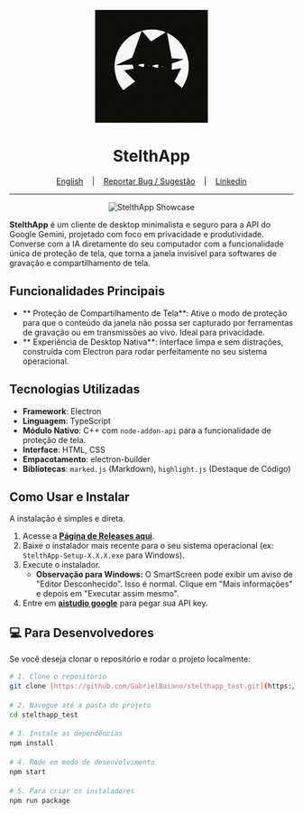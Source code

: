 <p align="center">
  <img src="/src/assets/icons/icon.jpg" alt="StelthApp Logo" width="200"/>
</p>

<h1 align="center">StelthApp</h1>

<p align="center">
  <a href="README.en.md" target="_blank">English</a>
  &nbsp;&nbsp;&nbsp;|&nbsp;&nbsp;&nbsp;
  <a href="https://github.com/GabrielBaiano/stelthapp_test/issues/new?title=Sugestão%20ou%20Bug%20no%20StelthApp&body=**Descreva%20sua%20ideia%20ou%20o%20problema%20aqui:**%0A%0A%0A**Passos%20para%20reproduzir%20(se%20for%20um%20bug):**%0A1.%20...%0A2.%20...%0A%0A**Qualquer%20outra%20informação%20relevante?**%0A" target="_blank">Reportar Bug / Sugestão</a>
  &nbsp;&nbsp;&nbsp;|&nbsp;&nbsp;&nbsp;
  <a href="https://www.linkedin.com/in/gabriel-nascimento-gama-5b0b30185/" target="_blank">Linkedin</a>
</p>

---

<p align="center">
  <img src="https://i.imgur.com/your-showcase-image.gif" alt="StelthApp Showcase"/>
</p>

**StelthApp** é um cliente de desktop minimalista e seguro para a API do Google Gemini, projetado com foco em privacidade e produtividade. Converse com a IA diretamente do seu computador com a funcionalidade única de proteção de tela, que torna a janela invisível para softwares de gravação e compartilhamento de tela.

##  Funcionalidades Principais

* ** Proteção de Compartilhamento de Tela**: Ative o modo de proteção para que o conteúdo da janela não possa ser capturado por ferramentas de gravação ou em transmissões ao vivo. Ideal para privacidade.
* ** Experiência de Desktop Nativa**: Interface limpa e sem distrações, construída com Electron para rodar perfeitamente no seu sistema operacional.

##  Tecnologias Utilizadas

* **Framework**: Electron
* **Linguagem**: TypeScript
* **Módulo Nativo**: C++ com `node-addon-api` para a funcionalidade de proteção de tela.
* **Interface**: HTML, CSS
* **Empacotamento**: electron-builder
* **Bibliotecas**: `marked.js` (Markdown), `highlight.js` (Destaque de Código)

##  Como Usar e Instalar

A instalação é simples e direta.

1.  Acesse a **[Página de Releases aqui](https://github.com/GabrielBaiano/stelthapp_test/tags)**.
2.  Baixe o instalador mais recente para o seu sistema operacional (ex: `StelthApp-Setup-X.X.X.exe` para Windows).
3.  Execute o instalador.
    * **Observação para Windows:** O SmartScreen pode exibir um aviso de "Editor Desconhecido". Isso é normal. Clique em "Mais informações" e depois em "Executar assim mesmo".
4.  Entre em **[aistudio google](https://aistudio.google.com/)** para pegar sua API key.

## 💻 Para Desenvolvedores

Se você deseja clonar o repositório e rodar o projeto localmente:

```bash
# 1. Clone o repositório
git clone [https://github.com/GabrielBaiano/stelthapp_test.git](https://github.com/GabrielBaiano/stelthapp_test.git)

# 2. Navegue até a pasta do projeto
cd stelthapp_test

# 3. Instale as dependências
npm install

# 4. Rode em modo de desenvolvimento
npm start

# 5. Para criar os instaladores
npm run package